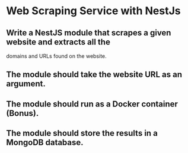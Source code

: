 # Web Scraping Service with NestJs

## Write a NestJS module that scrapes a given website and extracts all the
domains and URLs found on the website.
## The module should take the website URL as an argument.
## The module should run as a Docker container (Bonus).
## The module should store the results in a MongoDB database.
